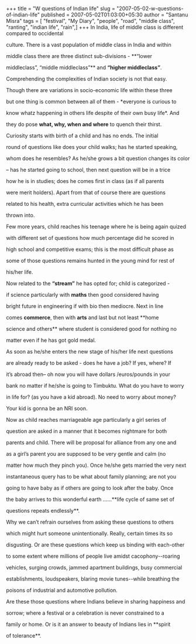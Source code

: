 +++
title = "W questions of Indian life"
slug = "2007-05-02-w-questions-of-indian-life"
published = 2007-05-02T01:03:00+05:30
author = "Santanu Misra"
tags = [ "festival", "My Diary", "people", "road", "middle class", "ranting", "indian life", "rain",]
+++
In India, life of middle class is different compared to occidental
culture. There is a vast population of middle class in India and within
middle class there are three distinct sub-divisions - **“lower
middleclass”, “middle middleclass”** and **“higher middleclass”**.
Comprehending the complexities of Indian society is not that easy.
Though there are variations in socio-economic life within these three
but one thing is common between all of them - *everyone is curious to
know whatz happening in others life despite of their own busy life*. And
they do pose **what, why, when and where** to quench their thirst.

Curiosity starts with birth of a child and has no ends. The initial
round of questions like does your child walks; has he started speaking,
whom does he resembles? As he/she grows a bit question changes its color
– has he started going to school, then next question will be in a trice
how he is in studies; does he comes first in class (as if all parents
were merit holders). Apart from that of course there are questions
related to his health, extra curricular activities which he has been
thrown into.

Few more years, child reaches his teenage where he is being again quized
with different set of questions how much percentage did he scored in
high school and competitive exams; this is the most difficult phase as
some of those questions remains hunted in the young mind for rest of
his/her life.

Now related to the **“stream”** he has opted for; child is categorized -
if science particularly with **maths** then good considered having
bright future in engineering if with bio then mediocre. Next in line
comes **commerce**, then with **arts** and last but not least **home
science and others** where student is considered good for nothing no
matter even if he has got gold medal.

As soon as he/she enters the new stage of his/her life next questions
are already ready to be asked - does he have a job? If yes, where? If
it’s abroad then– oh now you will have dollars /euros/pounds in your
bank no matter if he/she is going to Timbuktu. What do you have to worry
in life for? (as you have a kid abroad). No need to worry about money?
Your kid is gonna be an NRI soon.

Now as child reaches marriageable age particularly a girl series of
question are asked in a manner that it becomes nightmare for both
parents and child. There will be proposal for alliance from any one and
as a girl’s parent you are supposed to be very gentle and calm (no
matter how much they pinch you). Once he/she gets married the very next
instantaneous query has to be what about family planning; are not you
going to have baby as if others are going to look after the baby. Once
the baby arrives to this wonderful earth ……**life cycle of same set of
questions repeats endlessly**.

Why we can’t refrain ourselves from asking these questions to others
which might hurt someone unintentionally. Really, certain times its so
disgusting. Or are these questions which keep us binding with each-other
to some extent where millions of people live amidst cacophony--roaring
vehicles, surging crowds, jammed apartment buildings, busy commercial
establishments, loudspeakers, blaring movie tunes--while breathing the
poisons of industrial and automotive pollution.

Are these those questions where Indians believe in sharing happiness and
sorrow; where a festival or a celebration is never constrained to a
family or home. Or is it an answer to beauty of Indians lies in **spirit
of tolerance**.
